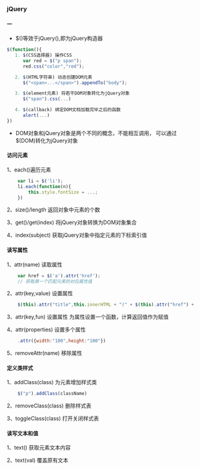 ### jQuery

#### 一
* $()等效于jQuery(),即为jQuery构造器
```javascript
$(function(){
   1. $(CSS选择器) 操作CSS
      var red = $("p span");
      red.css("color","red");

   2. $(HTML字符串) 动态创建DOM元素
      $("<span>...</span>").appendTo("body");

   3. $(element元素) 将若干DOM对象转化为jQuery对象
      $("span").css(...)

   4. $(callback) 绑定DOM文档加载完毕之后的函数
      alert(...)
})
```
* DOM对象和jQuery对象是两个不同的概念，不能相互调用，
  可以通过$(DOM)转化为jQuery对象

#### 访问元素
1、each()遍历元素
```javascript
    var li = $('li');
    li.each(function(n){
        this.style.fontSize = ...;
    })
```

2、size()/length 返回对象中元素的个数

3、get()/get(index) 将jQuery对象转换为DOM对象集合

4、index(subject) 获取jQuery对象中指定元素的下标索引值

#### 读写属性
1、attr(name) 读取属性
```javascript
    var href = $('a').attr('href');
    // 获取第一个匹配元素的对应属性值
```

2、attr(key,value) 设置属性
```javascript
    $(this).attr("title",this.innerHTML + "(" + $(this).attr("href") + ")");
```

3、attr(key,fun) 设置属性
为属性设置一个函数，计算返回值作为赋值

4、attr(properties) 设置多个属性
```javascript
    .attr({width:"100",height:"100"})
```

5、removeAttr(name) 移除属性

#### 定义类样式
1、addClass(class) 为元素增加样式类
```javascript
    $("p").addClass(className)
```

2、removeClass(class) 删除样式表

3、toggleClass(class) 打开关闭样式表

#### 读写文本和值
1、text() 获取元素文本内容

2、text(val) 覆盖原有文本


